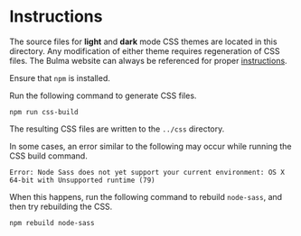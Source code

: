 # Instructions

The source files for **light** and **dark** mode CSS themes are located in this directory. Any modification of either theme requires regeneration of CSS files. The Bulma website can always be referenced for proper [instructions](https://bulma.io/documentation/customize/with-node-sass/).

Ensure that `npm` is installed.

Run the following command to generate CSS files.

```shell
npm run css-build
```

The resulting CSS files are written to the `../css` directory.

In some cases, an error similar to the following may occur while running the CSS build command.

```shell
Error: Node Sass does not yet support your current environment: OS X 64-bit with Unsupported runtime (79)
```

When this happens, run the following command to rebuild `node-sass`, and then try rebuilding the CSS.

```shell
npm rebuild node-sass
```
